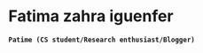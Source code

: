 # Fatima zahra iguenfer

**`Patime (CS student/Research enthusiast/Blogger)`**
<!--
**patime07/patime07** is a ✨ _special_ ✨ repository because its `README.md` (this file) appears on your GitHub profile.

I am a senior Computer Science student at Al Akhawayn University with a concentration in Artificial Intelligence and a minor in Mathematics. I have a deep enthusiastic about research that combines these
fields, and particularly fascinated by Natural Language Processing. A fun fact about me is when I'm not studying/working, you can find me sipping on iced coffee, binge-watching a TV series, or writing a blog on Medium [https://medium.com/@fz.iguenfer].

https://github-readme-stats.vercel.app/api/top-langs/?username=patime07&layout=compact
